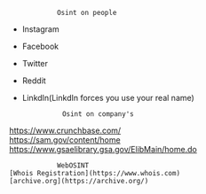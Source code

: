				Osint on people
- Instagram
- Facebook
- Twitter
- Reddit
- LinkdIn(LinkdIn forces you use your real name)

				Osint on company's
			
https://www.crunchbase.com/				
https://sam.gov/content/home
https://www.gsaelibrary.gsa.gov/ElibMain/home.do



				WebOSINT
	[Whois Registration](https://www.whois.com)
	[archive.org](https://archive.org/)